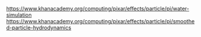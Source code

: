 https://www.khanacademy.org/computing/pixar/effects/particle/pi/water-simulation
https://www.khanacademy.org/computing/pixar/effects/particle/pi/smoothed-particle-hydrodynamics